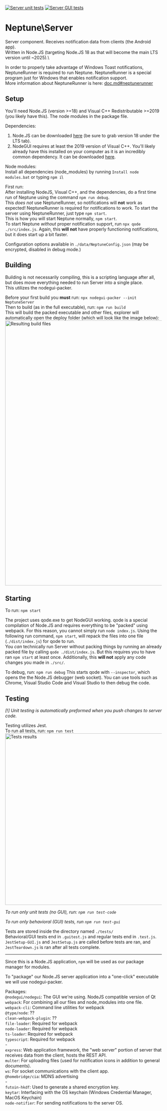 [![Server unit tests](https://github.com/SCCapstone/Neptune/actions/workflows/server-unit-tests.yml/badge.svg?branch=main)](https://github.com/SCCapstone/Neptune/actions/workflows/server-unit-tests.yml)
[![Server GUI tests](https://github.com/SCCapstone/Neptune/actions/workflows/server-gui-tests.yml/badge.svg?branch=main)](https://github.com/SCCapstone/Neptune/actions/workflows/server-gui-tests.yml)

# Neptune\Server

Server component. Receives notification data from clients (the Android app).\
Written in Node.JS (targeting Node.JS 18 as that will become the main LTS version until \~2025).\

In order to properly take advantage of Windows Toast notifications, NeptuneRunner is required to run Neptune. NeptuneRunner is a special program just for Windows that enables notification support.\
More information about NeptuneRunner is here: [doc.md#neptunerunner](doc.md#neptunerunner)


## Setup
You'll need Node.JS (version >=18) and Visual C++ Redistributable >=2019 (you likely have this). The node modules in the package file.


Dependencies:

1) Node.JS can be downloaded [here](https://nodejs.org/en/download/current/) (be sure to grab version 18 under the LTS tab). 
2) NodeGUI requires at least the 2019 version of Visual C++. You'll likely already have this installed on your computer as it is an incredibly common dependency. It can be downloaded [here](https://learn.microsoft.com/en-us/cpp/windows/latest-supported-vc-redist?view=msvc-170).


Node modules:\
Install all dependencies (node_modules) by running `Install node modules.bat` or typing `npm i`\


First run:\
After installing NodeJS, Visual C++, and the dependencies, do a first time run of Neptune using the command `npm run debug`.\
This _does not_ use NeptuneRunner, so notifications will **not** work as expected! NeptuneRunner is required for notifications to work. To start the server using NeptuneRunner, just type `npm start`.\
This is how you will start Neptune normally, `npm start`.\
To start Neptune _without_ proper notification support, run `npx qode ./src/index.js`. Again, this **will not** have properly functioning notifications, but it does start up a bit faster.

Configuration options available in `./data/NeptuneConfig.json` (may be encrypted, disabled in debug mode.)


## Building
Building is not necessarily compiling, this is a scripting language after all, but does move everything needed to run Server into a single place.\
This utilizes the nodegui-packer.

Before your first build you **must** run: `npx nodegui-packer --init NeptuneServer`\
Then to build (as in the full executable), run: `npm run build`\
This will build the packed executable and other files, explorer will automatically open the deploy folder (which will look like the image below):
<img src="https://user-images.githubusercontent.com/55852895/215352720-9e2eceec-5175-415a-acca-b11022312798.png" alt="Resulting build files" width="850px" />




## Starting
To run: `npm start`

The project uses qode.exe to get NodeGUI working. qode is a special compilation of Node.JS and requires everything to be "packed" using webpack. For this reason, you cannot simply run `node index.js`. Using the following run command, `npm start`, will repack the files into one file (`./dist/index.js`) for qode to run.\
You _can_ technically run Server without packing things by running an already packed file by calling `qode ./dist/index.js`. But this requires you to have ran `npm start` at least once. Additionally, this **will not** apply any code changes you made in `./src/`.


To debug, run: `npm run debug`
This starts qode with `--inspector`, which opens the the Node.JS debugger (web socket). You can use tools such as Chrome, Visual Studio Code and Visual Studio to then debug the code.




## Testing
_\[!\] Unit testing is automatically preformed when you push changes to server code._

Testing utilizes Jest.\
To run all tests, run: `npm run test`\
<img src="https://user-images.githubusercontent.com/55852895/215353063-f863a5b7-42f2-4844-a7bc-511fe26d02b2.png" alt="Tests results" width="550px" />


_To run only unit tests (no GUI), run: `npm run test-code`_

_To run only behavioral (GUI) tests, run `npm run test-gui`_


Tests are stored inside the directory named `./tests/`\
Behavioral/GUI tests end in `.guitest.js` and regular tests end in `.test.js`.\
`JestSetup-GUI.js` and `JestSetup.js` are called before tests are ran, and `JestTeardown.js` is ran after all tests complete.


---


Since this is a Node.JS application, `npm` will be used as our package manager for modules.

To "package" our Node.JS server application into a "one-click" executable we will use nodegui-packer.

Packages:\
    `@nodegui/nodegui`: The GUI we're using. NodeJS compatible version of Qt\
    `webpack`: For combining all our files and node_modules into one file.\
    `webpack-cli`: Command line utilities for webpack\
    `@type/node`: ??\
    `clean-webpack-plugin`: ??\
    `file-loader`: Required for webpack\
    `node-loader`: Required for webpack\
    `ts-loader`: Required for webpack\
    `typescript`: Required for webpack\
    -\
    `express`: Web application framework, the "web server" portion of server that receives data from the client, hosts the REST API.\
    `multer`: For uploading files (used for notification icons in addition to general documents).\
    `ws`: For socket communications with the client app.\
    `@homebridge/cia`: MDNS advertising\
    -\
    `futoin-hkdf`: Used to generate a shared encryption key.\
    `keytar`: Interfacing with the OS keychain (Windows Credential Manager, MacOS Keychain)\
    `node-notifier`: For sending notifications to the server OS.